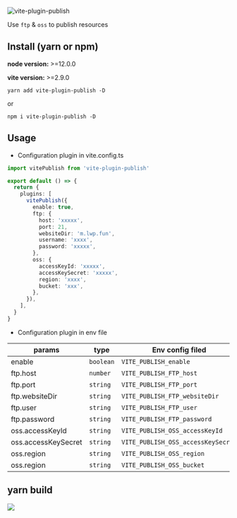 ![vite-plugin-publish](https://cdn200.oss-cn-hangzhou.aliyuncs.com/md/vite-plugin-publish(1.2.0).png)

Use `ftp` & `oss` to publish resources

## Install (yarn or npm)

**node version:** >=12.0.0

**vite version:** >=2.9.0

```
yarn add vite-plugin-publish -D
```

or

```
npm i vite-plugin-publish -D
```

## Usage

- Configuration plugin in vite.config.ts

```ts
import vitePublish from 'vite-plugin-publish'

export default () => {
  return {
    plugins: [
      vitePublish({
        enable: true,
        ftp: {
          host: 'xxxxx',
          port: 21,
          websiteDir: 'm.lwp.fun',
          username: 'xxxx',
          password: 'xxxxx',
        },
        oss: {
          accessKeyId: 'xxxxx',
          accessKeySecret: 'xxxxx',
          region: 'xxxx',
          bucket: 'xxx',
        },
      }),
    ],
  }
}
```

- Configuration plugin in env file

| params              | type      | Env config filed                   |
| ------------------- | --------- | ---------------------------------- |
| enable              | `boolean` | `VITE_PUBLISH_enable`              |
| ftp.host            | `number`  | `VITE_PUBLISH_FTP_host`            |
| ftp.port            | `string`  | `VITE_PUBLISH_FTP_port`            |
| ftp.websiteDir      | `string`  | `VITE_PUBLISH_FTP_websiteDir`      |
| ftp.user            | `string`  | `VITE_PUBLISH_FTP_user`            |
| ftp.password        | `string`  | `VITE_PUBLISH_FTP_password`        |
| oss.accessKeyId     | `string`  | `VITE_PUBLISH_OSS_accessKeyId`     |
| oss.accessKeySecret | `string`  | `VITE_PUBLISH_OSS_accessKeySecret` |
| oss.region          | `string`  | `VITE_PUBLISH_OSS_region`          |
| oss.region          | `string`  | `VITE_PUBLISH_OSS_bucket`          |

## yarn build

![](https://cdn200.oss-cn-hangzhou.aliyuncs.com/md/vite-plugin-publish_run.png)